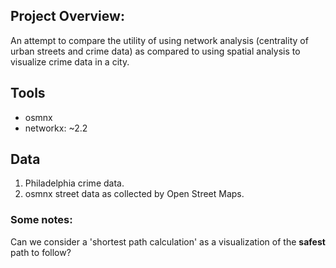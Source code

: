 ## Project Overview:

An attempt to compare the utility of using network analysis (centrality of urban streets and crime data) as compared to using spatial analysis to visualize crime data in a city.

## Tools
* osmnx
* networkx: ~2.2

## Data

1. Philadelphia crime data.
2. osmnx street data as collected by Open Street Maps.

### Some notes:
Can we consider a 'shortest path calculation' as a visualization of the <b>safest</b> path to follow?